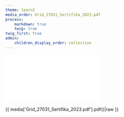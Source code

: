 ```yaml
---
theme: learn2
media_order: Grid_27031_Sertifika_2023.pdf
process:
    markdown: true
    twig: true
twig_first: true
admin:
    children_display_order: collection
---
```


![](Grid_27031_Sertifika_2023.pdf)

{{ media['Grid_27031_Sertifika_2023.pdf'].pdf()|raw }}